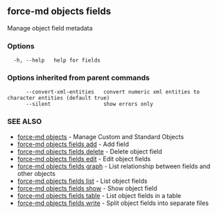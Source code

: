 ## force-md objects fields

Manage object field metadata

### Options

```
  -h, --help   help for fields
```

### Options inherited from parent commands

```
      --convert-xml-entities   convert numeric xml entities to character entities (default true)
      --silent                 show errors only
```

### SEE ALSO

* [force-md objects](force-md_objects.md)	 - Manage Custom and Standard Objects
* [force-md objects fields add](force-md_objects_fields_add.md)	 - Add field
* [force-md objects fields delete](force-md_objects_fields_delete.md)	 - Delete object field
* [force-md objects fields edit](force-md_objects_fields_edit.md)	 - Edit object fields
* [force-md objects fields graph](force-md_objects_fields_graph.md)	 - List relationship between fields and other objects
* [force-md objects fields list](force-md_objects_fields_list.md)	 - List object fields
* [force-md objects fields show](force-md_objects_fields_show.md)	 - Show object field
* [force-md objects fields table](force-md_objects_fields_table.md)	 - List object fields in a table
* [force-md objects fields write](force-md_objects_fields_write.md)	 - Split object fields into separate files


